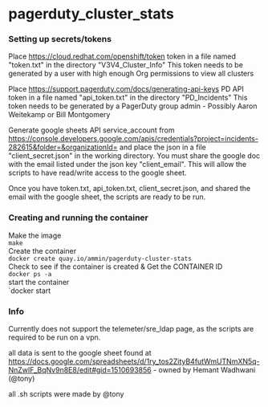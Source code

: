 # pagerduty_cluster_stats

### Setting up secrets/tokens
Place https://cloud.redhat.com/openshift/token token in a file named "token.txt" in the directory "V3V4_Cluster_Info"
  This token needs to be generated by a user with high enough Org permissions to view all clusters

Place https://support.pagerduty.com/docs/generating-api-keys PD API token in a file named "api_token.txt" in the directory "PD_Incidents"
  This token needs to be generated by a PagerDuty group admin - Possibly Aaron Weitekamp or Bill Montgomery

Generate google sheets API service_account from https://console.developers.google.com/apis/credentials?project=incidents-282615&folder=&organizationId= and place the json in a file "client_secret.json" in the working directory.
You must share the google doc with the email listed under the json key "client_email". This will allow the scripts to have read/write access to the google sheet.

Once you have token.txt, api_token.txt, client_secret.json, and shared the email with the google sheet, the scripts are ready to be run.

### Creating and running the container
Make the image<br/>
`make`<br/>
Create the container<br/>
`docker create quay.io/ammin/pagerduty-cluster-stats`<br/>
Check to see if the container is created & Get the CONTAINER ID<br/>
`docker ps -a`<br/>
start the container<br/>
`docker start <CONTAINER ID><br/>


### Info

Currently does not support the telemeter/sre_ldap page, as the scripts are required to be run on a vpn.

all data is sent to the google sheet found at https://docs.google.com/spreadsheets/d/1ry_tos2ZityB4futWmUTNmXN5q-NnZwIF_BqNv9n8E8/edit#gid=1510693856 - owned by Hemant Wadhwani (@tony) 

all .sh scripts were made by @tony
